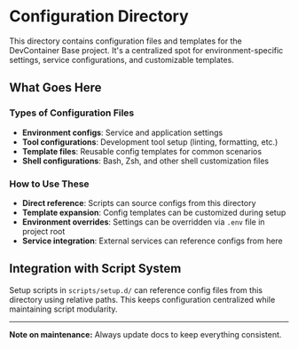 # Configuration Directory

This directory contains configuration files and templates for the DevContainer Base project. It's a centralized spot for environment-specific settings, service configurations, and customizable templates.

## What Goes Here

### Types of Configuration Files
- **Environment configs**: Service and application settings
- **Tool configurations**: Development tool setup (linting, formatting, etc.)
- **Template files**: Reusable config templates for common scenarios
- **Shell configurations**: Bash, Zsh, and other shell customization files

### How to Use These
- **Direct reference**: Scripts can source configs from this directory
- **Template expansion**: Config templates can be customized during setup
- **Environment overrides**: Settings can be overridden via `.env` file in project root
- **Service integration**: External services can reference configs from here

## Integration with Script System

Setup scripts in `scripts/setup.d/` can reference config files from this directory using relative paths. This keeps configuration centralized while maintaining script modularity.

---

**Note on maintenance:** Always update docs to keep everything consistent.
